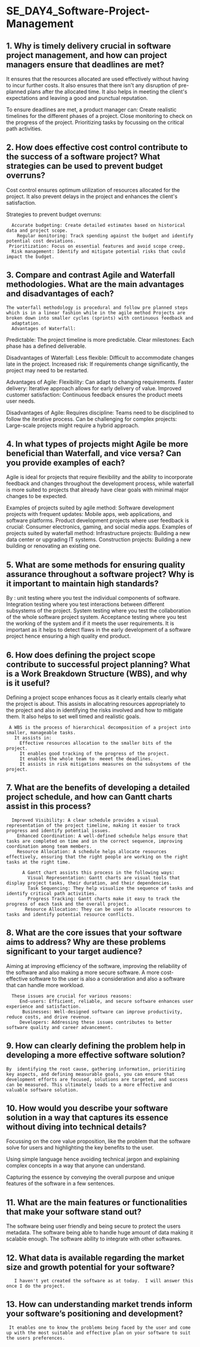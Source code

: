 # SE_DAY4_Software-Project-Management
## 1. Why is timely delivery crucial in software project management, and how can project managers ensure that deadlines are met?
It ensures that the resources allocated are used effectively without having to incur further costs.  It  also ensures that there isn't any disruption of pre-planned plans after the allocated time.  It also helps  in meeting the client's expectations and leaving a good and punctual reputation.

To ensure deadlines are met, a product manager can:
  Create realistic timelines for the different phases of a project.
  Close monitoring to check on the progress of the project.
  Prioritizing tasks by focussing on the critical path activities.

## 2. How does effective cost control contribute to the success of a software project? What strategies can be used to prevent budget overruns?
  Cost control ensures optimum utilization of resources allocated for the project.  It also prevent delays in the project and enhances the client's satisfaction.
 
  Strategies to prevent budget overruns:

      Accurate budgeting: Create detailed estimates based on historical data and project scope.
        Regular monitoring: Track spending against the budget and identify potential cost deviations.
     Prioritization: Focus on essential features and avoid scope creep.
      Risk management: Identify and mitigate potential risks that could impact the budget.

## 3. Compare and contrast Agile and Waterfall methodologies. What are the main advantages and disadvantages of each?
    The waterfall methodology is procedural and follow pre planned steps which is in a linear fashion while in the agile method Projects are broken down into smaller cycles (sprints) with continuous feedback and 
      adaptation.
      Advantages of Waterfall:
  Predictable: The project timeline is more predictable.
   Clear milestones: Each phase has a defined deliverable.
   
Disadvantages of Waterfall:
Less flexible: Difficult to accommodate changes late in the project.
Increased risk: If requirements change significantly, the project may need to be restarted.

Advantages of Agile:
Flexibility: Can adapt to changing requirements.
Faster delivery: Iterative approach allows for early delivery of value.
Improved customer satisfaction: Continuous feedback ensures the product meets user needs.

Disadvantages of Agile:
Requires discipline: Teams need to be disciplined to follow the iterative process.
Can be challenging for complex projects: Large-scale projects might require a hybrid approach.

## 4. In what types of projects might Agile be more beneficial than Waterfall, and vice versa? Can you provide examples of each?
  Agile is ideal for projects that require flexibility and the ability to incorporate feedback and changes throughout the development process, while waterfall is more suited to projects that
  already have clear goals with minimal major changes to be expected.
  
  Examples of projects suited by agile method:
      Software development projects with frequent updates: Mobile apps, web applications, and software platforms.
     Product development projects where user feedback is crucial: Consumer electronics, gaming, and social media apps.
     Examples of projects suited by waterfall method:
      Infrastructure projects: Building a new data center or upgrading IT systems.
       Construction projects: Building a new building or renovating an existing one.

## 5. What are some methods for ensuring quality assurance throughout a software project? Why is it important to maintain high standards?

By :  unit testing where you test the individual components of software.
    Integration testing where you test interactions between different subsystems of the project.
    System testing where you test the collaboration of the whole software project system.
    Acceptance testing where you test the working of the system and if it meets the user requirements.
       It is important as it helps to detect flaws in the early development of a software project hence ensuring a high quality end product.


## 6. How does defining the project scope contribute to successful project planning? What is a Work Breakdown Structure (WBS), and why is it useful?
  Defining a project scope enhances focus as it clearly entails clearly what the project is about.  This assists in allocatring resources appropriately to the project  and also in identifying the risks involved
   and how to mitigate them.  It also helps to set well timed and realistic goals.

     A WBS is the process of hierarchical decomposition of a project into smaller, manageable tasks. 
       It assists in:
         Effective resources allocation to the smaller bits of the project.
         It enables good tracking of the progress of the project.
         It enables the whole team to  meeet the deadlines.
         It assists in risk mitigations measures on the subsystems of the project.


## 7. What are the benefits of developing a detailed project schedule, and how can Gantt charts assist in this process?

      Improved Visibility: A clear schedule provides a visual representation of the project timeline, making it easier to track progress and identify potential issues.
        Enhanced Coordination: A well-defined schedule helps ensure that tasks are completed on time and in the correct sequence, improving coordination among team members.
        Resource Allocation: A schedule helps allocate resources effectively, ensuring that the right people are working on the right tasks at the right time.
          
          A Gantt chart assists this process in the following ways:
            Visual Representation: Gantt charts are visual tools that display project tasks, their duration, and their dependencies.
            Task Sequencing: They help visualize the sequence of tasks and identify critical path activities.
            Progress Tracking: Gantt charts make it easy to track the progress of each task and the overall project.
           Resource Allocation: They can be used to allocate resources to tasks and identify potential resource conflicts.

## 8. What are the core issues that your software aims to address? Why are these problems significant to your target audience?
   Aiming at improving efficiency of the software, improving the reliability of the software and also making a more secure software.
       A more cost-effective software to the user is also a consideration and also a software that can handle more workload.

      These issues are crucial for various reasons:
         End-users: Efficient, reliable, and secure software enhances user experience and satisfaction.
          Businesses: Well-designed software can improve productivity, reduce costs, and drive revenue.
         Developers: Addressing these issues contributes to better software quality and career advancement.
       

       
## 9. How can clearly defining the problem help in developing a more effective software solution?
    By  identifying the root cause, gathering information, prioritizing key aspects, and defining measurable goals, you can ensure that
    development efforts are focused, solutions are targeted, and success can be measured. This ultimately leads to a more effective and valuable software solution.


## 10. How would you describe your software solution in a way that captures its essence without diving into technical details?
Focussing on the core value proposition, like the problem that the software solve for users and  highlighting the key benefits to the user.

Using simple language hence avoiding technical jargon and explaining complex concepts in a way that anyone can understand.

Capturing the essence by conveying the overall purpose and unique features of the software in a few sentences.


## 11. What are the main features or functionalities that make your software stand out?
  The software being user friendly and being secure to protect the users metadata.
  The software being able to handle huge amount of data making it scalable enough.
  The software ability to integrate with other softwares.


## 12. What data is available regarding the market size and growth potential for your software?
       I haven't yet created the software as at today.  I will answer this once I do the project.

## 13. How can understanding market trends inform your software’s positioning and development?
     It enables one to know the problems being faced by the user and come up with the most suitable and effective plan on your software to suit the users preferences.

